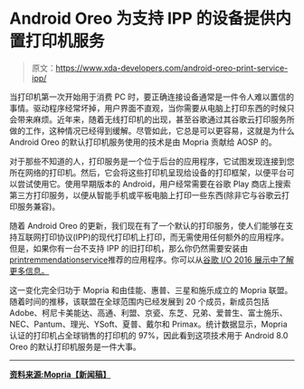 # Android Oreo 为支持 IPP 的设备提供内置打印机服务

> 原文：<https://www.xda-developers.com/android-oreo-print-service-ipp/>

当打印机第一次开始用于消费 PC 时，要正确连接设备通常是一件令人难以置信的事情。驱动程序经常坏掉，用户界面不直观，当你需要从电脑上打印东西的时候只会带来麻烦。近年来，随着无线打印机的出现，甚至谷歌通过其谷歌云打印服务所做的工作，这种情况已经得到缓解。尽管如此，它总是可以更容易，这就是为什么 Android Oreo 的默认打印机服务使用的技术是由 Mopria 贡献给 AOSP 的。

对于那些不知道的人，打印服务是一个位于后台的应用程序，它试图发现连接到您所在网络的打印机。然后，它会将这些打印机呈现给设备的打印框架，以便平台可以尝试使用它。使用早期版本的 Android，用户经常需要在谷歌 Play 商店上搜索第三方打印服务，以便从智能手机或平板电脑上打印一些东西(除非它与谷歌云打印服务兼容)。

随着 Android Oreo 的更新，我们现在有了一个默认的打印服务，使人们能够在支持互联网打印协议(IPP)的现代打印机上打印，而无需使用任何额外的应用程序。但是，如果你有一台不支持 IPP 的旧打印机，那么你仍然需要安装由[printremmendationservice](https://android.googlesource.com/platform/frameworks/base/+/android-7.0.0_r1/packages/PrintRecommendationService/)推荐的应用程序。你可以从[谷歌 I/O 2016 展示中了解更多信息。](https://www.youtube.com/watch?v=M_JGeGLpOKs&feature=youtu.be&t=16m20s)

这一变化完全归功于 Mopria 和由佳能、惠普、三星和施乐成立的 Mopria 联盟。随着时间的推移，该联盟在全球范围内已经发展到 20 个成员，新成员包括 Adobe、柯尼卡美能达、高通、利盟、京瓷、东芝、兄弟、爱普生、富士施乐、NEC、Pantum、理光、YSoft、夏普、戴尔和 Primax。统计数据显示，Mopria 认证的打印机占全球销售的打印机的 97%，因此看到这项技术用于 Android 8.0 Oreo 的默认打印机服务是一件大事。

* * *

[**资料来源:Mopria【新闻稿】**](http://www.businesswire.com/news/home/20170822005181/en/)
